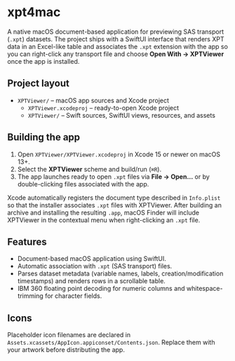 # xpt4mac

A native macOS document-based application for previewing SAS transport (`.xpt`) datasets. The project ships with a SwiftUI interface that renders XPT data in an Excel-like table and associates the `.xpt` extension with the app so you can right-click any transport file and choose **Open With → XPTViewer** once the app is installed.

## Project layout

- `XPTViewer/` – macOS app sources and Xcode project
  - `XPTViewer.xcodeproj` – ready-to-open Xcode project
  - `XPTViewer/` – Swift sources, SwiftUI views, resources, and assets

## Building the app

1. Open `XPTViewer/XPTViewer.xcodeproj` in Xcode 15 or newer on macOS 13+.
2. Select the **XPTViewer** scheme and build/run (`⌘R`).
3. The app launches ready to open `.xpt` files via **File → Open…** or by double-clicking files associated with the app.

Xcode automatically registers the document type described in `Info.plist` so that the installer associates `.xpt` files with XPTViewer. After building an archive and installing the resulting `.app`, macOS Finder will include XPTViewer in the contextual menu when right-clicking an `.xpt` file.

## Features

- Document-based macOS application using SwiftUI.
- Automatic association with `.xpt` (SAS transport) files.
- Parses dataset metadata (variable names, labels, creation/modification timestamps) and renders rows in a scrollable table.
- IBM 360 floating point decoding for numeric columns and whitespace-trimming for character fields.

## Icons

Placeholder icon filenames are declared in `Assets.xcassets/AppIcon.appiconset/Contents.json`. Replace them with your artwork before distributing the app.
